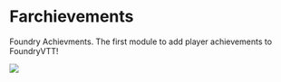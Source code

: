 # Farchievements
Foundry Achievments. The first module to add player achievements to FoundryVTT!

<img src="https://i.imgur.com/gDg6gNv.gif"></img>
